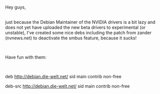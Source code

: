 <html><body><p>Hey guys,<br>

<br>

just because the Debian Maintainer of the NVIDIA drivers is a bit lazy and does not yet have uploaded the new beta drivers to experimental (or unstable), I've created some nice debs including the patch from zander (nvnews.net) to deactivate the smbus feature, because it sucks!<br>

<br>

Have fun with them:<br>

<br>

deb http://debian.die-welt.net/ sid main contrib non-free<br>

deb-src http://debian.die-welt.net/ sid main contrib non-free</p></body></html>
